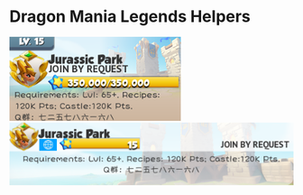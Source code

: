 # Dragon Mania Legends Helpers
![JurassicPark1](JurassicPark1.bmp "Welcome to join us!")
![JurassicPark2](JurassicPark2.bmp "Welcome to join us!")
